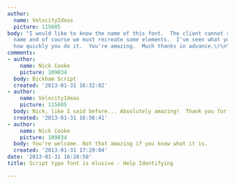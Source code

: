 ```yaml
---
author:
  name: VelocityIdeas
  picture: 115605
body: "I would like to know the name of this font.  The client cannot remember the
  name and of course we must recreate some elements.  I've seen what you guys do and
  how quickly you do it.  You're amazing.  Much thanks in advance.\r\n\r\n[img:sites/default/files/old-images/HeartGalleryFont_4408.png]"
comments:
- author:
    name: Nick Cooke
    picture: 109834
  body: Bickham Script
  created: '2013-01-31 16:32:02'
- author:
    name: VelocityIdeas
    picture: 115605
  body: Nick, like I said before... Absolutely amazing!  Thank you for that.
  created: '2013-01-31 16:56:41'
- author:
    name: Nick Cooke
    picture: 109834
  body: You're welcome. Not that amazing if you know what it is.
  created: '2013-01-31 17:29:04'
date: '2013-01-31 16:28:50'
title: Script type font is elusive - Help Identifying

---
```

